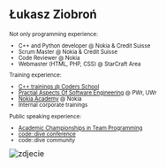 <h2>Łukasz Ziobroń</h2>

<div class="multicolumn">
<div class="col" style="font-size: 70%;">

Not only programming experience:

* C++ and Python developer @ Nokia & Credit Suisse
* Scrum Master @ Nokia & Credit Suisse
* Code Reviewer @ Nokia
* Webmaster (HTML, PHP, CSS) @ StarCraft Area

Training experience:

* [C++ trainings @ Coders School](https://coders.school/)
* [Practial Aspects Of Software Engineering](https://zapisy.ii.uni.wroc.pl/offer/praktyczne-aspekty-inzynierii-oprogramowania_151/) @ PWr, UWr
* [Nokia Academy](http://nokiawroclaw.pl/nasze-akcje/akademia/) @ Nokia
* Internal corporate trainings

Public speaking experience:

* [Academic Championships in Team Programming](http://amppz.ii.uni.wroc.pl/amppz2016/)
* [code::dive conference](https://codedive.pl/)
* code::dive community

</div>

<div class="col">
    <img data-src="img/zdjecie.jpg" src="img/zdjecie.jpg" alt="zdjecie" class="plain" style="height: 40%">
</div>